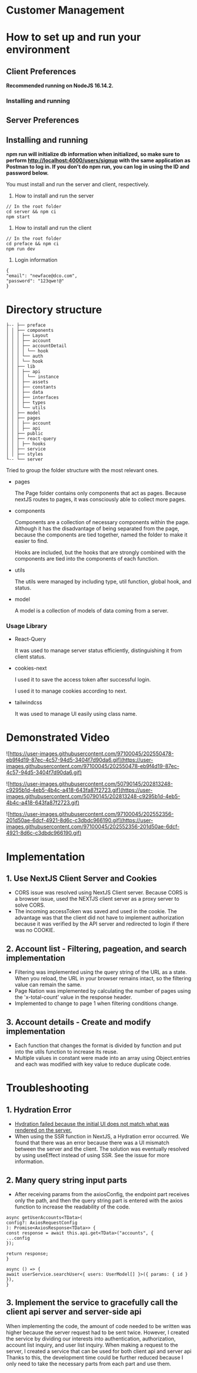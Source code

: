 # Customer Management
# How to set up and run your environment
## Client Preferences

**Recommended running on NodeJS 16.14.2.**

### Installing and running

## Server Preferences

## Installing and running

**npm run will initialize db information when initialized, so make sure to perform [http://localhost:4000/users/signup](http://localhost:4000/users/signup) with the same application as Postman to log in. If you don't do npm run, you can log in using the ID and password below.**

You must install and run the server and client, respectively.

1. How to install and run the server

```
// In the root folder
cd server && npm ci
npm start

```

1. How to install and run the client

```
// In the root folder
cd preface && npm ci
npm run dev

```

1. Login information

```
{
"email": "newface@dco.com",
"password": "123qwe!@"
}

```

# Directory structure

```
├-- ├── preface
│ │ ├── components
│ │ │ ├── Layout
│ │ │ ├── account
│ │ │ ├── accountDetail
│ │ │ │ └── hook
│ │ │ └── auth
│ │ │ └── hook
│ │ ├── lib
│ │ │ ├── api
│ │ │ │ └── instance
│ │ │ ├── assets
│ │ │ ├── constants
│ │ │ ├── data
│ │ │ ├── interfaces
│ │ │ ├── types
│ │ │ └── utils
│ │ ├── model
│ │ ├── pages
│ │ │ ├── account
│ │ │ ├── api
│ │ ├── public
│ │ ├── react-query
│ │ │ ├── hooks
│ │ ├── service
│ │ ├── styles
└-- └── server

```

Tried to group the folder structure with the most relevant ones.

- pages
    
    The Page folder contains only components that act as pages. Because nextJS routes to pages, it was consciously able to collect more pages.
    
- components
    
    Components are a collection of necessary components within the page. Although it has the disadvantage of being separated from the page, because the components are tied together, named the folder to make it easier to find.
    
    Hooks are included, but the hooks that are strongly combined with the components are tied into the components of each function.
    
- utils
    
    The utils were managed by including type, util function, global hook, and status.
    
- model
    
    A model is a collection of models of data coming from a server.
    

### Usage Library

- React-Query
    
    It was used to manage server status efficiently, distinguishing it from client status.
    
- cookies-next
    
    I used it to save the access token after successful login.
    
    I used it to manage cookies according to next.
    
- tailwindcss
    
    It was used to manage UI easily using class name.
    

# Demonstrated Video

![https://user-images.githubusercontent.com/97100045/202550478-eb9f4d19-87ec-4c57-94d5-3404f7d90da6.gif](https://user-images.githubusercontent.com/97100045/202550478-eb9f4d19-87ec-4c57-94d5-3404f7d90da6.gif)

![https://user-images.githubusercontent.com/50790145/202813248-c9295b1d-4eb5-4b4c-a418-643fa87f2723.gif](https://user-images.githubusercontent.com/50790145/202813248-c9295b1d-4eb5-4b4c-a418-643fa87f2723.gif)

![https://user-images.githubusercontent.com/97100045/202552356-201d50ae-6dcf-4921-8d6c-c3dbdc966190.gif](https://user-images.githubusercontent.com/97100045/202552356-201d50ae-6dcf-4921-8d6c-c3dbdc966190.gif)

# Implementation

## 1. Use NextJS Client Server and Cookies

- CORS issue was resolved using NextJS Client server. Because CORS is a browser issue, used the NEXTJS client server as a proxy server to solve CORS.
- The incoming accessToken was saved and used in the cookie. The advantage was that the client did not have to implement authorization because it was verified by the API server and redirected to login if there was no COOKIE.

## 2. Account list - Filtering, pageation, and search implementation

- Filtering was implemented using the query string of the URL as a state. When you reload, the URL in your browser remains intact, so the filtering value can remain the same.
- Page Nation was implemented by calculating the number of pages using the 'x-total-count' value in the response header.
- Implemented to change to page 1 when filtering conditions change.

## 3. Account details - Create and modify implementation

- Each function that changes the format is divided by function and put into the utils function to increase its reuse.
- Multiple values in constant were made into an array using Object.entries and each was modified with key value to reduce duplicate code.

# Troubleshooting

## 1. Hydration Error

- [Hydration failed because the initial UI does not match what was rendered on the server.](https://github.com/wanted-pre-onboarding-fe-7th-team-4/pre-onboarding-7th-3-2-4/issues/31)
- When using the SSR function in NextJS, a Hydration error occurred. We found that there was an error because there was a UI mismatch between the server and the client. The solution was eventually resolved by using useEffect instead of using SSR. See the issue for more information.

## 2. Many query string input parts

- After receiving params from the axiosConfig, the endpoint part receives only the path, and then the query string part is entered with the axios function to increase the readability of the code.

```
async getUserAccounts<TData>(
config?: AxiosRequestConfig
): Promise<AxiosResponse<TData>> {
const response = await this.api.get<TData>("accounts", {
...config
});

return response;
}

async () => {
await userService.searchUser<{ users: UserModel[] }>({ params: { id } }),
}

```

## 3. Implement the service to gracefully call the client api server and server-side api

When implementing the code, the amount of code needed to be written was higher because the server request had to be sent twice. However, I created the service by dividing our interests into authentication, authorization, account list inquiry, and user list inquiry. When making a request to the server, I created a service that can be used for both client api and server api Thanks to this, the development time could be further reduced because I only need to take the necessary parts from each part and use them.
